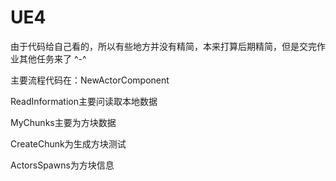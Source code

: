 # UE4
由于代码给自己看的，所以有些地方并没有精简，本来打算后期精简，但是交完作业其他任务来了
^-^

主要流程代码在：NewActorComponent 

ReadInformation主要问读取本地数据

MyChunks主要为方块数据

CreateChunk为生成方块测试

ActorsSpawns为方块信息
